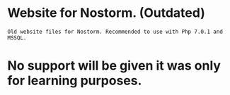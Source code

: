 # Website for Nostorm. (Outdated)
    Old website files for Nostorm. Recommended to use with Php 7.0.1 and MSSQL.

# No support will be given it was only for learning purposes.
